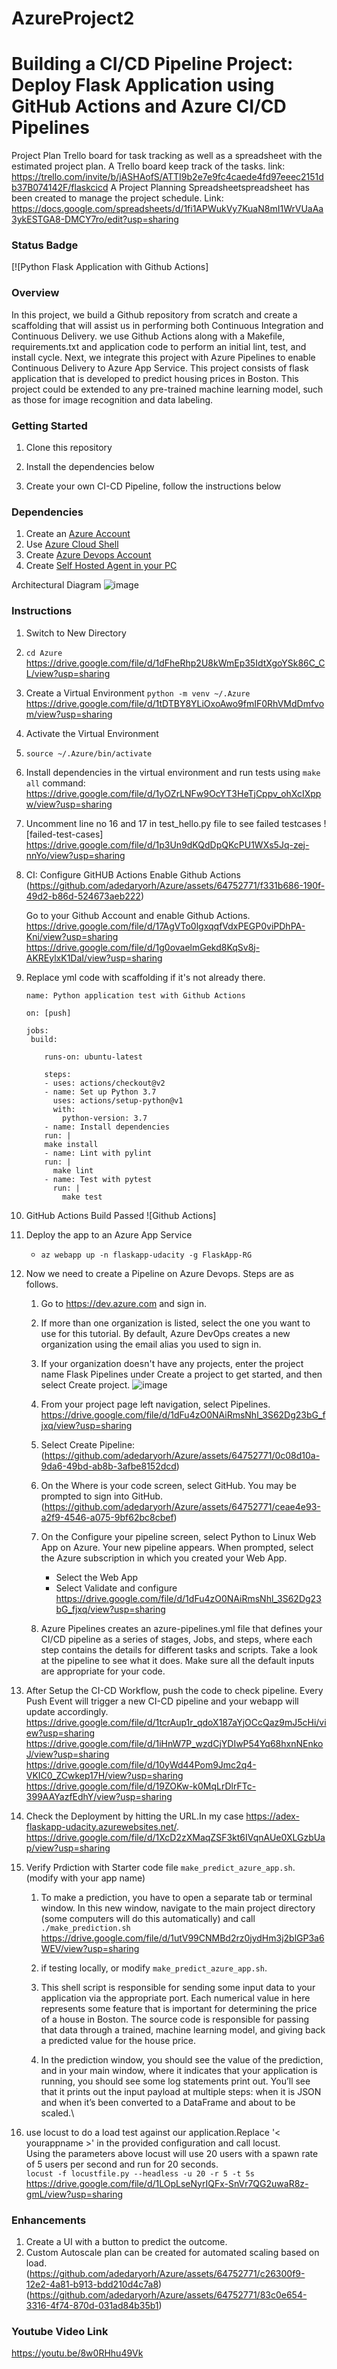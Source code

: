 # AzureProject2
# Building a CI/CD Pipeline Project: Deploy Flask Application using GitHub Actions and Azure CI/CD Pipelines

Project Plan
Trello board for task tracking as well as a spreadsheet with the estimated project plan.
A Trello board keep track of the tasks.
link: https://trello.com/invite/b/jASHAofS/ATTI9b2e7e9fc4caede4fd97eeec2151db37B074142F/flaskcicd
A Project Planning Spreadsheetspreadsheet has been created to manage the project schedule.
Link: https://docs.google.com/spreadsheets/d/1fi1APWukVy7KuaN8mI1WrVUaAa3ykESTGA8-DMCY7ro/edit?usp=sharing

### Status Badge

[![Python Flask Application with Github Actions]


### Overview
In this project, we build a Github repository from scratch and create a scaffolding that will assist us in performing both Continuous Integration and Continuous Delivery. we use Github Actions along with a Makefile, requirements.txt and application code to perform an initial lint, test, and install cycle. Next, we integrate this project with Azure Pipelines to enable Continuous Delivery to Azure App Service.
This project consists of flask application that is developed to predict housing prices in Boston. This project could be extended to any pre-trained machine learning model, such as those for image recognition and data labeling.

   
### Getting Started
1. Clone this repository 

2. Install the dependencies below

3. Create your own CI-CD Pipeline, follow the instructions below



### Dependencies
1. Create an [Azure Account](https://portal.azure.com) 
2. Use [Azure Cloud Shell](https://docs.microsoft.com/en-us/azure/cloud-shell/overview)
3. Create [Azure Devops Account](https://azure.microsoft.com/en-us/services/devops/?nav=min)
4. Create [Self Hosted Agent in your PC](https://docs.microsoft.com/en-us/azure/devops/pipelines/agents/agents?view=azure-devops&tabs=browser)

Architectural Diagram
![image](https://github.com/adedaryorh/Azure/assets/64752771/2e23eece-b807-44d6-aee7-6d81f2c9dc63)


### Instructions
1. Switch to New Directory
2. `cd Azure`
https://drive.google.com/file/d/1dFheRhp2U8kWmEp35IdtXgoYSk86C_CL/view?usp=sharing
4. Create a Virtual Environment
`python -m venv ~/.Azure` 
https://drive.google.com/file/d/1tDTBY8YLiOxoAwo9fmIF0RhVMdDmfvom/view?usp=sharing
6. Activate the Virtual Environment
7. `source ~/.Azure/bin/activate`
8. Install dependencies in the virtual environment and run tests using `make all` command:
https://drive.google.com/file/d/1yOZrLNFw9OcYT3HeTjCppv_ohXcIXppw/view?usp=sharing
10. Uncomment line no 16 and 17 in test_hello.py file to see failed testcases
 ![failed-test-cases]
 https://drive.google.com/file/d/1p3Un9dKQdDpQKcPU1WXs5Jq-zej-nnYo/view?usp=sharing
10. CI: Configure GitHUB Actions
    Enable Github Actions
    (https://github.com/adedaryorh/Azure/assets/64752771/f331b686-190f-49d2-b86d-524673aeb222)

    Go to your Github Account and enable Github Actions.
    https://drive.google.com/file/d/17AgVTo0lgxqqfVdxPEGP0viPDhPA-Kni/view?usp=sharing
    https://drive.google.com/file/d/1g0ovaelmGekd8KqSv8j-AKREylxK1DaI/view?usp=sharing
    
11. Replace yml code with scaffolding if it's not already there. 
    ```
    name: Python application test with Github Actions

    on: [push]

    jobs:
     build:

        runs-on: ubuntu-latest

        steps:
        - uses: actions/checkout@v2
        - name: Set up Python 3.7
          uses: actions/setup-python@v1
          with:
            python-version: 3.7
        - name: Install dependencies
        run: |
        make install
        - name: Lint with pylint
        run: |
          make lint
        - name: Test with pytest
          run: |
            make test
    ```
12. GitHub Actions Build Passed ![Github Actions]

14. Deploy the app to an Azure App Service
    - `az webapp up -n flaskapp-udacity -g FlaskApp-RG`
    


14. Now we need to create a Pipeline on Azure Devops. Steps are as follows. 
    1.  Go to https://dev.azure.com and sign in.
    2.  If more than one organization is listed, select the one you want to use for this tutorial. By default, Azure DevOps creates a new organization using the email alias you used to sign in.
    3.  If your organization doesn't have any projects, enter the project name Flask Pipelines under Create a project to get started, and then select Create project.
    ![image](https://github.com/adedaryorh/Azure/assets/64752771/01984232-74df-41aa-9d1b-5bb8e60cf98d)

    5. From your project page left navigation, select Pipelines.\
   https://drive.google.com/file/d/1dFu4zO0NAiRmsNhl_3S62Dg23bG_fjxq/view?usp=sharing
    7. Select Create Pipeline:\
    (https://github.com/adedaryorh/Azure/assets/64752771/0c08d10a-9da6-49bd-ab8b-3afbe8152dcd)

    8. On the Where is your code screen, select GitHub. You may be prompted to sign into GitHub.\
    (https://github.com/adedaryorh/Azure/assets/64752771/ceae4e93-a2f9-4546-a075-9bf62bc8cbef)

    9. On the Configure your pipeline screen, select Python to Linux Web App on Azure.
    Your new pipeline appears. When prompted, select the Azure subscription in which you created your Web App.

       - Select the Web App
       - Select Validate and configure
       https://drive.google.com/file/d/1dFu4zO0NAiRmsNhl_3S62Dg23bG_fjxq/view?usp=sharing
    8.  Azure Pipelines creates an azure-pipelines.yml file that defines your CI/CD pipeline as a series of stages, Jobs, and steps, where each step contains the details for different tasks and scripts. Take a look at the pipeline to see what it does. Make sure all the default inputs are appropriate for your code.

9. After Setup the CI-CD Workflow, push the code to check pipeline. Every Push Event will trigger a new CI-CD pipeline and your webapp will update accordingly. 
https://drive.google.com/file/d/1tcrAup1r_qdoX187aYjOCcQaz9mJ5cHi/view?usp=sharing
https://drive.google.com/file/d/1iHnW7P_wzdCjYDIwP54Yq68hxnNEnkoJ/view?usp=sharing
https://drive.google.com/file/d/10yWd44Pom9Jmc2q4-VKIC0_ZCwkep17H/view?usp=sharing
https://drive.google.com/file/d/19ZOKw-k0MqLrDlrFTc-399AAYazfEdhY/view?usp=sharing


10. Check the Deployment by hitting the URL.In my case https://adex-flaskapp-udacity.azurewebsites.net/. \
https://drive.google.com/file/d/1XcD2zXMaqZSF3kt6IVqnAUe0XLGzbUap/view?usp=sharing

11. Verify Prdiction with Starter code file `make_predict_azure_app.sh`. (modify with your app name)
    1.  To make a prediction, you have to open a separate tab or terminal window. In this new window, navigate to the main project directory (some computers will do this automatically) and call `./make_prediction.sh`
    https://drive.google.com/file/d/1utV99CNMBd2rz0jydHm3j2blGP3a6WEV/view?usp=sharing
    
    3.   if testing locally, or modify `make_predict_azure_app.sh`.
    4.  This shell script is responsible for sending some input data to your application via the appropriate port. Each numerical value in here represents some feature that is important for determining the price of a house in Boston. The source code is responsible for passing that data through a trained, machine learning model, and giving back a predicted value for the house price.
    5.  In the prediction window, you should see the value of the prediction, and in your main window, where it indicates that your application is running, you should see some log statements print out. You’ll see that it prints out the input payload at multiple steps: when it is JSON and when it’s been converted to a DataFrame and about to be scaled.\
12. use locust to do a load test against our application.Replace '< yourappname >' in the provided configuration and call locust.\
    Using the parameters above locust will use 20 users with a spawn rate of 5 users per second and run for 20 seconds.\
    `locust -f locustfile.py --headless -u 20 -r 5 -t 5s`
    https://drive.google.com/file/d/1LOpLseNyrIQFx-SnVr7QG2uwaR8z-gmL/view?usp=sharing

### Enhancements
1. Create a UI with a button to predict the outcome. 
3. Custom Autoscale plan can be created for automated scaling based on load. 
(https://github.com/adedaryorh/Azure/assets/64752771/c26300f9-12e2-4a81-b913-bdd210d4c7a8)
(https://github.com/adedaryorh/Azure/assets/64752771/83c0e654-3316-4f74-870d-031ad84b35b1)



### Youtube Video Link
https://youtu.be/8w0RHhu49Vk
   
